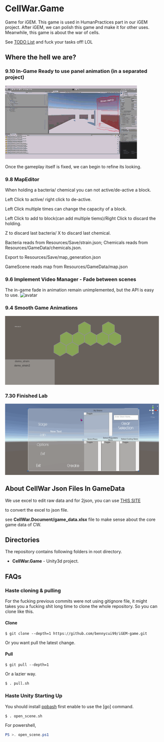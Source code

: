 # CellWar.Game
Game for iGEM.
This game is used in HumanPractices part in our iGEM project. After iGEM, we can polish this game and make it for other uses. Meanwhile, this game is about the war of cells.

See [TODO List](<https://github.com/bennycui99/Cellwar.Game/blob/master/TODO.md>) and fuck your tasks off! LOL

## Where the hell we are?

### 9.10 In-Game Ready to use panel animation (in a separated project)

![avatar](Progress/9.10.gif)

Once the gameplay itself is fixed, we can begin to refine its looking.

### 9.8 MapEditor
When holding a bacteria/ chemical you can not active/de-active a block.

Left Click to active/ right click to de-active.

Left Click multiple times can change the capacity of a block.

Left Click to add to block(can add multiple tiems)/Right Click to discard the holding.

Z to discard last bacteria/ X to discard last chemical.

Bacteria reads from Resources/Save/strain.json; Chemicals reads from Resources/GameData/chemicals.json.

Export to Resources/Save/map_generation.json

GameScene reads map from Resources/GameData/map.json

### 9.6 Implement Video Manager - Fade between scenes

The in-game fade in animation remain unimplemented, but the API is easy to use.
![avatar](Progress/9.6.gif)


### 9.4 Smooth Game Animations

![avatar](Progress/9.4.gif)



### 7.30 Finished Lab

![avatar](Progress/7.30.gif)

## About CellWar Json Files In GameData

We use excel to edit raw data and for 2json, you can use [THIS SITE](<http://www.bejson.com/json/col2json/>)

to convert the excel to json file.

see **CellWar.Document/game_data.xlsx** file to make sense about the core game data of CW.



## Directories

The repository contains following folders in root directory.

* **CellWar.Game** - Unity3d project.

  

## FAQs

### Haste cloning & pulling

For the fucking previous commits were not using gitignore file, it might takes you a fucking shit long time to clone the whole repository. So you can clone like this.

#### Clone

~~~shell
$ git clone --depth=1 https://github.com/bennycui99/iGEM-game.git
~~~

Or you want pull the latest change.

#### Pull

```shell
$ git pull --depth=1
```

Or a lazier way.

```shell
$ . pull.sh
```



### Haste Unity Starting Up

You should install [ppbash](<http://github.com/cyf-gh/ppbash>) first enable to use the [go] command.

```shell
$ . open_scene.sh
```

For powershell,

```powershell
PS >. open_scene.ps1
```
